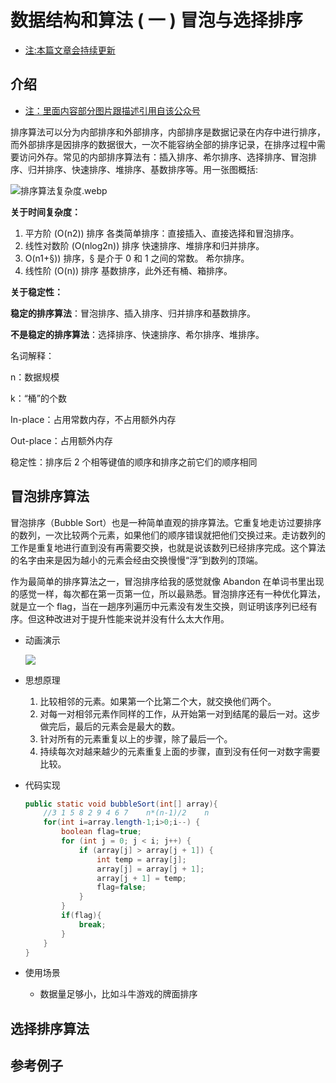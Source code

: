 #  数据结构和算法 ( 一 ) 冒泡与选择排序

- <u>注:本篇文章会持续更新</u>

##  介绍

- [注：里面内容部分图片跟描述引用自该公众号](https://mp.weixin.qq.com/s?__biz=MzI3MDE0NzYwNA==&mid=2651436911&idx=1&sn=4c20563f775449ae1776ac84afe64d4b&chksm=f1289e14c65f1702344009eac2d0578478abc7fafe8007c2120fc55727ffe4518708496ee798&mpshare=1&scene=1&srcid=0127o8gEd6vlfI5Vp6nevKEb#rd "架构师必备公众号")

排序算法可以分为内部排序和外部排序，内部排序是数据记录在内存中进行排序，而外部排序是因排序的数据很大，一次不能容纳全部的排序记录，在排序过程中需要访问外存。常见的内部排序算法有：插入排序、希尔排序、选择排序、冒泡排序、归并排序、快速排序、堆排序、基数排序等。用一张图概括:

![排序算法复杂度.webp](http://pm1dr7anq.bkt.clouddn.com/排序算法复杂度.webp)

**关于时间复杂度：**

1. 平方阶 (O(n2)) 排序 各类简单排序：直接插入、直接选择和冒泡排序。
2. 线性对数阶 (O(nlog2n)) 排序 快速排序、堆排序和归并排序。
3. O(n1+§)) 排序，§ 是介于 0 和 1 之间的常数。 希尔排序。
4. 线性阶 (O(n)) 排序 基数排序，此外还有桶、箱排序。

**关于稳定性：**

**稳定的排序算法**：冒泡排序、插入排序、归并排序和基数排序。

**不是稳定的排序算法**：选择排序、快速排序、希尔排序、堆排序。

名词解释：

n：数据规模

k：“桶”的个数

In-place：占用常数内存，不占用额外内存

Out-place：占用额外内存

稳定性：排序后 2 个相等键值的顺序和排序之前它们的顺序相同

##  冒泡排序算法

冒泡排序（Bubble Sort）也是一种简单直观的排序算法。它重复地走访过要排序的数列，一次比较两个元素，如果他们的顺序错误就把他们交换过来。走访数列的工作是重复地进行直到没有再需要交换，也就是说该数列已经排序完成。这个算法的名字由来是因为越小的元素会经由交换慢慢“浮”到数列的顶端。

作为最简单的排序算法之一，冒泡排序给我的感觉就像 Abandon 在单词书里出现的感觉一样，每次都在第一页第一位，所以最熟悉。冒泡排序还有一种优化算法，就是立一个 flag，当在一趟序列遍历中元素没有发生交换，则证明该序列已经有序。但这种改进对于提升性能来说并没有什么太大作用。

- 动画演示

  ![](http://pm1dr7anq.bkt.clouddn.com/blog/20190128/g9f0O7wPKy55.gif)

- 思想原理

  1. 比较相邻的元素。如果第一个比第二个大，就交换他们两个。 
  2. 对每一对相邻元素作同样的工作，从开始第一对到结尾的最后一对。这步做完后，最后的元素会是最大的数。 
  3. 针对所有的元素重复以上的步骤，除了最后一个。 
  4. 持续每次对越来越少的元素重复上面的步骤，直到没有任何一对数字需要比较。 

- 代码实现

  ```java
  public static void bubbleSort(int[] array){
      //3 1 5 8 2 9 4 6 7    n*(n-1)/2    n
      for(int i=array.length-1;i>0;i--) {
          boolean flag=true;
          for (int j = 0; j < i; j++) {
              if (array[j] > array[j + 1]) {
                  int temp = array[j];
                  array[j] = array[j + 1];
                  array[j + 1] = temp;
                  flag=false;
              }
          }
          if(flag){
              break;
          }
      }
  }
  ```

- 使用场景

  - 数据量足够小，比如斗牛游戏的牌面排序

##  选择排序算法

##  参考例子





